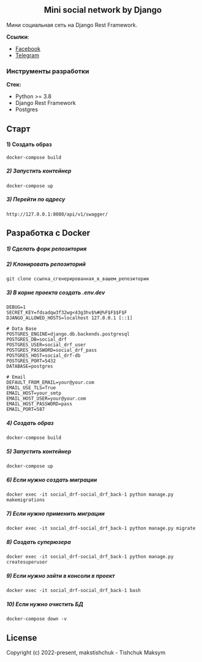 <h2 align="center">Mini social network by Django</h2>

Мини социальная сеть на Django Rest Framework.

**Ссылки**:
- [Facebook](https://www.facebook.com/profile.php?id=100012110915966)
- [Telegram](https://t.me/maks_tishchuk)

### Инструменты разработки

**Стек:**
- Python >= 3.8
- Django Rest Framework
- Postgres

## Старт

#### 1) Создать образ

    docker-compose build

##### 2) Запустить контейнер

    docker-compose up

##### 3) Перейти по адресу

    http://127.0.0.1:8080/api/v1/swagger/

## Разработка с Docker

##### 1) Сделать форк репозитория

##### 2) Клонировать репозиторий

    git clone ссылка_сгенерированная_в_вашем_репозитории

##### 3) В корне проекта создать .env.dev

    DEBUG=1
    SECRET_KEY=fdsadqw3f32wg<43g3hv$%#@%F$F$$F$F
    DJANGO_ALLOWED_HOSTS=localhost 127.0.0.1 [::1]

    # Data Base
    POSTGRES_ENGINE=django.db.backends.postgresql
    POSTGRES_DB=social_drf
    POSTGRES_USER=social_drf_user
    POSTGRES_PASSWORD=social_drf_pass
    POSTGRES_HOST=social_drf-db
    POSTGRES_PORT=5432
    DATABASE=postgres

    # Email
    DEFAULT_FROM_EMAIL=your@your.com
    EMAIL_USE_TLS=True
    EMAIL_HOST=your_smtp
    EMAIL_HOST_USER=your@your.com
    EMAIL_HOST_PASSWORD=pass
    EMAIL_PORT=587

##### 4) Создать образ

    docker-compose build

##### 5) Запустить контейнер

    docker-compose up

##### 6) Если нужно создать миграции

    docker exec -it social_drf-social_drf_back-1 python manage.py makemigrations

##### 7) Если нужно применить миграции

    docker exec -it social_drf-social_drf_back-1 python manage.py migrate

##### 8) Создать суперюзера

    docker exec -it social_drf-social_drf_back-1 python manage.py createsuperuser

##### 9) Если нужно зайти в консоли в проект

    docker exec -it social_drf-social_drf_back-1 bash

##### 10) Если нужно очистить БД

    docker-compose down -v

## License

Copyright (c) 2022-present, makstishchuk - Tishchuk Maksym